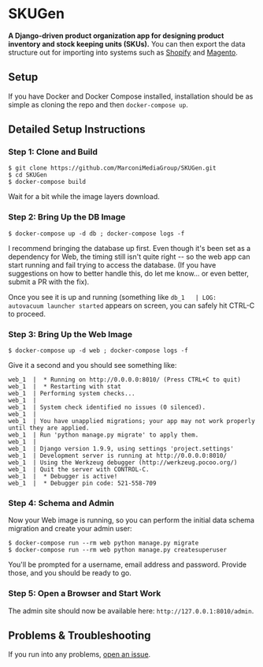 # SKUGen

**A Django-driven product organization app for designing product inventory
and stock keeping units (SKUs).** You can then export the data structure out
for importing into systems such as [Shopify](http://www.shopify.com) and
[Magento](http://www.magento.com).

## Setup

If you have Docker and Docker Compose installed, installation should be as simple
as cloning the repo and then ```docker-compose up```.

## Detailed Setup Instructions

### Step 1: Clone and Build

```
$ git clone https://github.com/MarconiMediaGroup/SKUGen.git
$ cd SKUGen
$ docker-compose build
```
Wait for a bit while the image layers download.


### Step 2: Bring Up the DB Image

```
$ docker-compose up -d db ; docker-compose logs -f
```
I recommend bringing the database up first. Even though it's been set as a
dependency for Web, the timing still isn't quite right -- so the web app
can start running and fail trying to access the database. (If you have
suggestions on how to better handle this, do let me know... or even better,
submit a PR with the fix).

Once you see it is up and running (something like ```db_1   | LOG:  autovacuum
launcher started``` appears on screen, you can safely hit CTRL-C to proceed.


### Step 3: Bring Up the Web Image

```
$ docker-compose up -d web ; docker-compose logs -f
```

Give it a second and you should see something like:

```
web_1  |  * Running on http://0.0.0.0:8010/ (Press CTRL+C to quit)
web_1  |  * Restarting with stat
web_1  | Performing system checks...
web_1  |
web_1  | System check identified no issues (0 silenced).
web_1  |
web_1  | You have unapplied migrations; your app may not work properly until they are applied.
web_1  | Run 'python manage.py migrate' to apply them.
web_1  |
web_1  | Django version 1.9.9, using settings 'project.settings'
web_1  | Development server is running at http://0.0.0.0:8010/
web_1  | Using the Werkzeug debugger (http://werkzeug.pocoo.org/)
web_1  | Quit the server with CONTROL-C.
web_1  |  * Debugger is active!
web_1  |  * Debugger pin code: 521-558-709
```

### Step 4: Schema and Admin

Now your Web image is running, so you can perform the initial data schema
migration and create your admin user:

```
$ docker-compose run --rm web python manage.py migrate
$ docker-compose run --rm web python manage.py createsuperuser
```

You'll be prompted for a username, email address and password. Provide those,
and you should be ready to go.

### Step 5: Open a Browser and Start Work

The admin site should now be available here: ```http://127.0.0.1:8010/admin```.


## Problems & Troubleshooting

If you run into any problems,  [open an issue](https://github.com/MarconiMediaGroup/SKUGen/issues/new).
